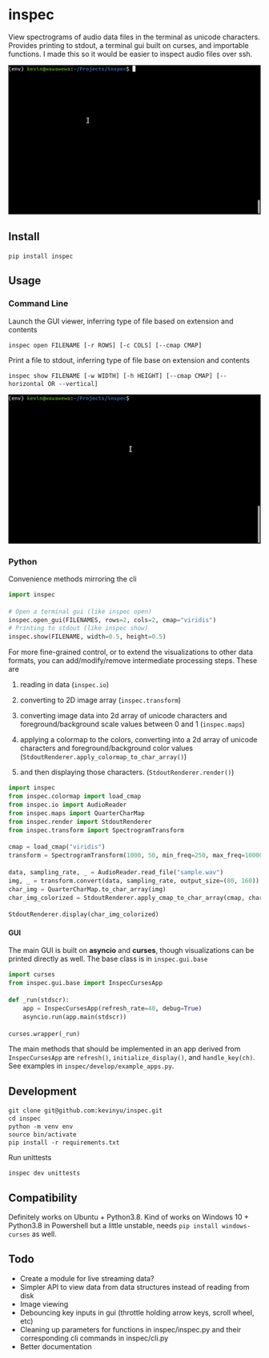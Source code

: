 # inspec
View spectrograms of audio data files in the terminal as unicode characters. Provides printing to stdout, a terminal gui built on curses, and importable functions. I made this so it would be easier to inspect audio files over ssh.

![inspec open demo](demo/inspec_open_demo.gif)

## Install

```
pip install inspec
```

## Usage

### Command Line

Launch the GUI viewer, inferring type of file based on extension and contents
```shell
inspec open FILENAME [-r ROWS] [-c COLS] [--cmap CMAP]
```

Print a file to stdout, inferring type of file base on extension and contents
```shell
inspec show FILENAME [-w WIDTH] [-h HEIGHT] [--cmap CMAP] [--horizontal OR --vertical]
```


![inspec show demo](demo/inspec_show_demo.gif)

### Python

Convenience methods mirroring the cli
```python
import inspec

# Open a terminal gui (like inspec open)
inspec.open_gui(FILENAMES, rows=2, cols=2, cmap="viridis")
# Printing to stdout (like inspec show)
inspec.show(FILENAME, width=0.5, height=0.5)
```

For more fine-grained control, or to extend the visualizations to other data formats, you can add/modify/remove intermediate processing steps. These are

1. reading in data (`inspec.io`)

2. converting to 2D image array (`inspec.transform`)

3. converting image data into 2d array of unicode characters and foreground/background scale values between 0 and 1 (`inspec.maps`)

4. applying a colormap to the colors, converting into a 2d array of unicode characters and foreground/background color values (`StdoutRenderer.apply_colormap_to_char_array()`)

3. and then displaying those characters. (`StdoutRenderer.render()`)

```python
import inspec
from inspec.colormap import load_cmap
from inspec.io import AudioReader
from inspec.maps import QuarterCharMap
from inspec.render import StdoutRenderer
from inspec.transform import SpectrogramTransform

cmap = load_cmap("viridis")
transform = SpectrogramTransform(1000, 50, min_freq=250, max_freq=10000)

data, sampling_rate, _ = AudioReader.read_file("sample.wav")
img, _ = transform.convert(data, sampling_rate, output_size=(80, 160))
char_img = QuarterCharMap.to_char_array(img)
char_img_colorized = StdoutRenderer.apply_cmap_to_char_array(cmap, char_img)

StdoutRenderer.display(char_img_colorized)
```

#### GUI

The main GUI is built on **asyncio** and **curses**, though visualizations can be printed directly as well. The base class is in `inspec.gui.base`

```python
import curses
from inspec.gui.base import InspecCursesApp

def _run(stdscr):
    app = InspecCursesApp(refresh_rate=40, debug=True)
    asyncio.run(app.main(stdscr))

curses.wrapper(_run)
```

The main methods that should be implemented in an app derived from `InspecCursesApp` are `refresh()`, `initialize_display()`, and `handle_key(ch)`. See examples in `inspec/develop/example_apps.py`.


## Development

```
git clone git@github.com:kevinyu/inspec.git
cd inspec
python -m venv env
source bin/activate
pip install -r requirements.txt
```

Run unittests
```
inspec dev unittests
```

## Compatibility

Definitely works on Ubuntu + Python3.8. Kind of works on Windows 10 + Python3.8 in Powershell but a little unstable, needs `pip install windows-curses` as well.

## Todo

* Create a module for live streaming data?
* Simpler API to view data from data structures instead of reading from disk
* Image viewing
* Debouncing key inputs in gui (throttle holding arrow keys, scroll wheel, etc)
* Cleaning up parameters for functions in inspec/inspec.py and their corresponding cli commands in inspec/cli.py
* Better documentation
